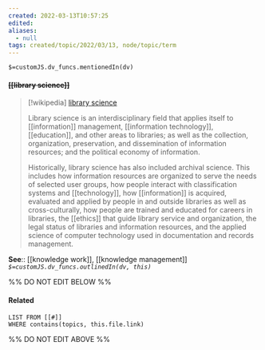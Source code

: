 ```yaml
---
created: 2022-03-13T10:57:25 
edited: 
aliases:
  - null
tags: created/topic/2022/03/13, node/topic/term
---
```

`$=customJS.dv_funcs.mentionedIn(dv)`

#### <s class="topic-title">[[library science]]</s>

> [!wikipedia] [library science](https://en.wikipedia.org/wiki/Library%20science)
> 
> Library science is an interdisciplinary field that applies itself to [[information]] management, [[information technology]], [[education]], and other areas to libraries; as well as the collection, organization, preservation, and dissemination of information resources; and the political economy of information. 
> 
> Historically, library science has also included archival science. This includes how information resources are organized to serve the needs of selected user groups, how people interact with classification systems and [[technology]], how [[information]] is acquired, evaluated and applied by people in and outside libraries as well as cross-culturally, how people are trained and educated for careers in libraries, the [[ethics]] that guide library service and organization, the legal status of libraries and information resources, and the applied science of computer technology used in documentation and records management.
> 

**See**:: [[knowledge work]], [[knowledge management]]
*`$=customJS.dv_funcs.outlinedIn(dv, this)`*

%% DO NOT EDIT BELOW %%

#### Related 

```dataview
LIST FROM [[#]]
WHERE contains(topics, this.file.link)
```
%% DO NOT EDIT ABOVE %%
